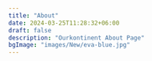 ```yaml
---
title: "About"
date: 2024-03-25T11:28:32+06:00
draft: false
description: "Ourkontinent About Page"
bgImage: "images/New/eva-blue.jpg"
---
```

